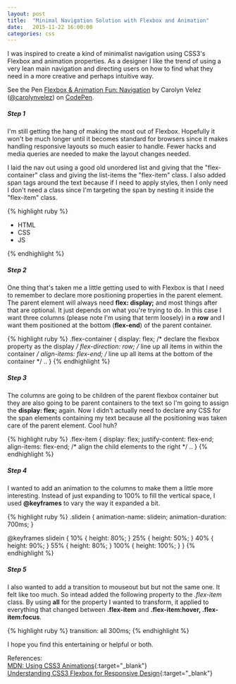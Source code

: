 ```yaml
---
layout: post
title:  "Minimal Navigation Solution with Flexbox and Animation"
date:   2015-11-22 16:00:00
categories: css
---
```


I was inspired to create a kind of minimalist navigation using CSS3's Flexbox and animation properties. As a designer I like the trend of using a very lean main navigation and directing users on how to find what they need in a more creative and perhaps intuitive way.

<p data-height="300" data-theme-id="0" data-slug-hash="gayzej" data-default-tab="result" data-user="carolynvelez" class='codepen'>See the Pen <a href='http://codepen.io/carolynvelez/pen/gayzej/'>Flexbox & Animation Fun: Navigation</a> by Carolyn Velez (<a href='http://codepen.io/carolynvelez'>@carolynvelez</a>) on <a href='http://codepen.io'>CodePen</a>.</p><script async src="//assets.codepen.io/assets/embed/ei.js"></script>

##### Step 1
I'm still getting the hang of making the most out of Flexbox. Hopefully it won't be much longer until it becomes standard for browsers since it makes handling responsive layouts so much easier to handle. Fewer hacks and media queries are needed to make the layout changes needed.

I laid the nav out using a good old unordered list and giving that the "flex-container" class and giving the list-items the "flex-item" class. I also added span tags around the text because if I need to apply styles, then I only need I don't need a class since I'm targeting the span by nesting it inside the "flex-item" class.

{% highlight ruby %}
<ul class='flex-container'>
	<li class='flex-item'>
		<span>HTML</span>
	</li>
	<li class='flex-item'>
		<span>CSS</span>
	</li>
	<li class='flex-item'>
		<span>JS</span>
	</li>
</ul>
{% endhighlight %}

##### Step 2
One thing that's taken me a little getting used to with Flexbox is that I need to remember to declare more positioning properties in the parent element. The parent element will always need **flex: display;** and most things after that are optional. It just depends on what you're trying to do. In this case I want three columns (please note I'm using that term loosely) in a **row** and I want them positioned at the bottom (**flex-end**) of the parent container.

{% highlight ruby %}
.flex-container {
	display: flex;			/* declare the flexbox property as the display */
	flex-direction: row;		/* line up all items in within the container */
	align-items: flex-end;		/* line up all items at the bottom of the container */
	..
}
{% endhighlight %}

##### Step 3
The columns are going to be children of the parent flexbox container but they are also going to be parent containers to the text so I'm going to assign the **display: flex;** again. Now I didn't actually need to declare any CSS for the span elements containing my text because all the positioning was taken care of the parent element. Cool huh?

{% highlight ruby %}
.flex-item {
	display: flex;
	justify-content: flex-end;
	align-items: flex-end;		/* align the child elements to the right */
	..
}
{% endhighlight %}

##### Step 4
I wanted to add an animation to the columns to make them a little more interesting. Instead of just expanding to 100% to fill the vertical space, I used **@keyframes** to vary the way it expanded a bit.

{% highlight ruby %}
.slidein {
	animation-name: slidein;
	animation-duration: 700ms;
}

@keyframes slidein {
	10%  { height: 80%; }
	25%  { height: 50%; }
	40%  { height: 90%; }
	55%  { height: 80%; }
	100% { height: 100%; }
}
{% endhighlight %}

##### Step 5
I also wanted to add a transition to mouseout but but not the same one. It felt like too much. So intead added the following property to the *.flex-item* class. By using **all** for the property I wanted to transform, it applied to everything that changed between **.flex-item** and **.flex-item:hover, .flex-item:focus**.

{% highlight ruby %}
	transition: all 300ms;
{% endhighlight %}

I hope you find this entertaining or helpful or both.

References:  
[MDN: Using CSS3 Animations](https://developer.mozilla.org/en-US/docs/Web/CSS/CSS_Animations/Using_CSS_animations){:target="_blank"}  
[Understanding CSS3 Flexbox for Responsive Design](http://marketblog.envato.com/learn-something-new/css3-flexbox/){:target="_blank"}  
